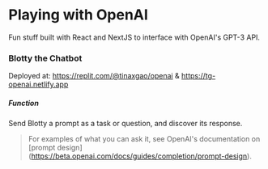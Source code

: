 # Playing with OpenAI

Fun stuff built with React and NextJS to interface with OpenAI's GPT-3 API.

### Blotty the Chatbot
Deployed at: https://replit.com/@tinaxgao/openai
& https://tg-openai.netlify.app

##### Function
Send Blotty a prompt as a task or question, and discover its response.

> For examples of what you can ask it, see OpenAI's documentation on [prompt design] (https://beta.openai.com/docs/guides/completion/prompt-design).
